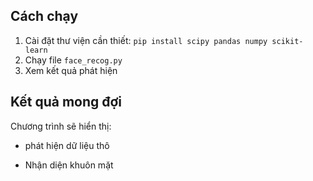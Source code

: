 ## Cách chạy
1. Cài đặt thư viện cần thiết: `pip install scipy pandas numpy scikit-learn`
2. Chạy file `face_recog.py`
3. Xem kết quả phát hiện

## Kết quả mong đợi
Chương trình sẽ hiển thị:
- phát hiện dữ liệu thô

- Nhận diện khuôn mặt
